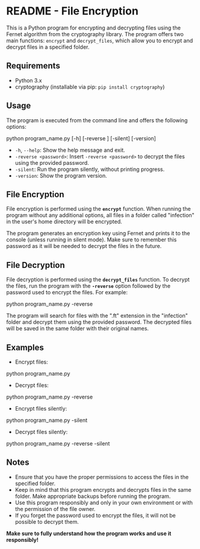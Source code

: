 
# README - File Encryption

This is a Python program for encrypting and decrypting files using the Fernet algorithm from the cryptography library. The program offers two main functions: `encrypt` and `decrypt_files`, which allow you to encrypt and decrypt files in a specified folder.

## Requirements

- Python 3.x
- cryptography (installable via pip: `pip install cryptography`)

## Usage

The program is executed from the command line and offers the following options:

python program_name.py [-h] [-reverse <password>] [-silent] [-version]


- `-h`, `--help`: Show the help message and exit.
- `-reverse <password>`: Insert `-reverse <password>` to decrypt the files using the provided password.
- `-silent`: Run the program silently, without printing progress.
- `-version`: Show the program version.

## File Encryption

File encryption is performed using the **`encrypt`** function. When running the program without any additional options, all files in a folder called "infection" in the user's home directory will be encrypted.

The program generates an encryption key using Fernet and prints it to the console (unless running in silent mode). Make sure to remember this password as it will be needed to decrypt the files in the future.

## File Decryption

File decryption is performed using the **`decrypt_files`** function. To decrypt the files, run the program with the **`-reverse`** option followed by the password used to encrypt the files. For example:

python program_name.py -reverse <password>


The program will search for files with the ".ft" extension in the "infection" folder and decrypt them using the provided password. The decrypted files will be saved in the same folder with their original names.

## Examples

- Encrypt files:

python program_name.py


- Decrypt files:


python program_name.py -reverse <password>


- Encrypt files silently:

python program_name.py -silent


- Decrypt files silently:

python program_name.py -reverse <password> -silent


## Notes

- Ensure that you have the proper permissions to access the files in the specified folder.
- Keep in mind that this program encrypts and decrypts files in the same folder. Make appropriate backups before running the program.
- Use this program responsibly and only in your own environment or with the permission of the file owner.
- If you forget the password used to encrypt the files, it will not be possible to decrypt them.

**Make sure to fully understand how the program works and use it responsibly!**

